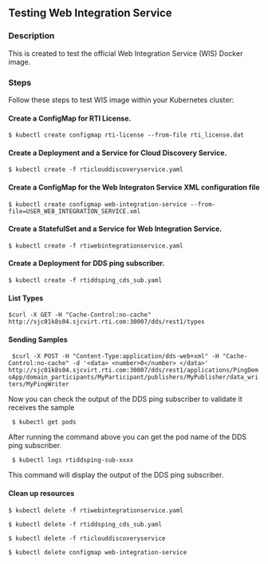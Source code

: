 ## Testing Web Integration Service

### Description

This is created to test the official Web Integration Service (WIS) Docker image. 

### Steps
Follow these steps to test WIS image within your Kubernetes cluster:

#### Create a ConfigMap for RTI License.
`$ kubectl create configmap rti-license --from-file rti_license.dat`

#### Create a Deployment and a Service for Cloud Discovery Service.
`$ kubectl create -f rticlouddiscoveryservice.yaml`

#### Create a ConfigMap for the Web Integraton Service XML configuration file
`$ kubectl create configmap web-integration-service --from-file=USER_WEB_INTEGRATION_SERVICE.xml`

#### Create a StatefulSet and a Service for Web Integration Service.
`$ kubectl create -f rtiwebintegrationservice.yaml`

#### Create a Deployment for DDS ping subscriber.
`$ kubectl create -f rtiddsping_cds_sub.yaml`

#### List Types
`$curl -X GET -H "Cache-Control:no-cache" http://sjc01k8s04.sjcvirt.rti.com:30007/dds/rest1/types`

#### Sending Samples
` $curl -X POST -H "Content-Type:application/dds-web+xml" -H "Cache-Control:no-cache" -d '<data>
    <number>0</number>
</data>' http://sjc01k8s04.sjcvirt.rti.com:30007/dds/rest1/applications/PingDemoApp/domain_participants/MyParticipant/publishers/MyPublisher/data_writers/MyPingWriter`

Now you can check the output of the DDS ping subscriber to validate it receives the sample

` $ kubectl get pods`

After running the command above you can get the pod name of the DDS ping subscriber. 

` $ kubectl logs rtiddsping-sub-xxxx`

This command will display the output of the DDS ping subscriber.

#### Clean up resources
`$ kubectl delete -f rtiwebintegrationservice.yaml`

`$ kubectl delete -f rtiddsping_cds_sub.yaml`

`$ kubectl delete -f rticlouddiscoveryservice`

`$ kubectl delete configmap web-integration-service`




